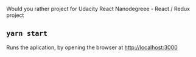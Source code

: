 Would you rather project for Udacity React Nanodegreee - React / Redux project

## `yarn start`

Runs the aplication, by opening the browser at [http://localhost:3000](http://localhost:3000)
